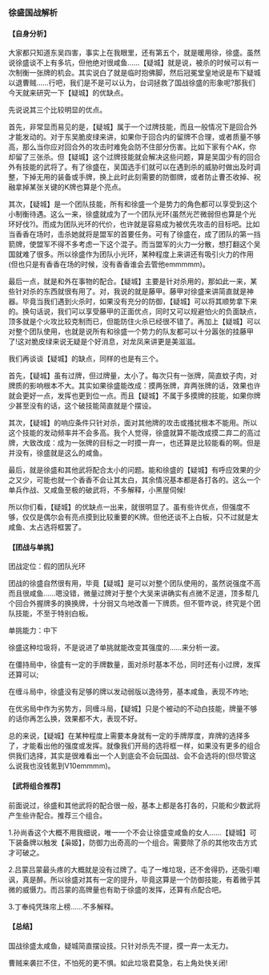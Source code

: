 ### 徐盛国战解析

#### 【自身分析】

大家都只知道东吴四害，事实上在我眼里，还有第五个，就是暖用徐，徐盛。虽然说徐盛谈不上有多坑，但他绝对很咸鱼……【疑城】就是说，被杀的时候可以有一次制衡一张牌的机会。其实说白了就是临时抱佛脚，然后冠冕堂皇地说是布下疑城以退曹贼……行吧，我们是不是可以认为，台词拯救了国战徐盛的形象呢?那我们今天就来研究一下【疑城】的优缺点。

先说说其三个比较明显的优点。

首先，非常显而易见的是，【疑城】属于一个过牌技能，而且一般情况下是回合外才能发动的。对于东吴脆皮绿来讲，如果你于回合内的留牌不合理，或者质量不够高，那么当你应对回合外的攻击时难免会防不住部分伤害。比如下家有个AK，你却留了三张杀。但【疑城】这个过牌技能就会解决这些问题，算是吴国少有的回合外有技能的武将了。有了徐盛在，吴国选手们就可以在遇到杀的威胁时做出及时调整，下掉无用的装备或手牌，换上此时此刻需要的防御牌，或者防止曹丕收掉、祝融拿掉某张关键的K牌也算是个亮点。

其次，【疑城】是一个团队技能，所有和徐盛一个是势力的角色都可以享受到这个小制衡待遇。这么一来，徐盛就成为了一个团队光环(虽然光芒微弱但也算是个光环好伐?)。而成为团队光环的代价，也许就是容易成为被优先攻击的目标吧。比如当香香在场时，击杀她就将是盟军的首要任务。可有了徐盛在，成了团队的第一挡箭牌，使盟军不得不多考虑一下这个混子。而当盟军的火力一分散，想打翻这个吴国就难了很多。所以徐盛作为团队小光环，某种程度上来讲还有吸引火力的作用(但也只是有香香在场的时候，没有香香谁会去管他emmmmm)。

最后一点，就是和外在事物的配合。【疑城】主要是针对杀用的，那如此一来，某些针对杀的东西就很有用了。对，我说的就是藤甲。藤甲对徐盛来讲简直就是神器。毕竟当我们遇到火杀时，如果没有充分的防御，【疑城】可以将其顺势拿下来的。换句话说，我们可以享受藤甲的正面优点，同时又可以规避怕火的负面缺点，顶多就是个火攻比较克制而已，但能防住火杀已经很不错了。再加上【疑城】可以对整个团队使用，也就是说所有和徐盛一个势力的队友都可以十分嚣张的挂藤甲了!这对脆皮绿来说无疑是个好消息，对龙凤来讲更是美滋滋。

我们再谈谈【疑城】的缺点，同样的也是有三个。

首先，【疑城】虽有过牌，但过牌量，太小了。每次只有一张牌，简直蚊子肉，对牌质的影响根本不大。其实如果徐盛能改成：摸两张牌，弃两张牌的话，效果也许就会更好一点，发挥也更到位一点。而且【疑城】不属于多摸牌的技能，如果你牌少甚至没有的话，这个破技能简直就是个摆设。

其次，【疑城】的响应条件只针对杀，面对其他牌的攻击或搔扰根本不能用。所以这个技能的发动频率并不会多高。我个人觉得，徐盛就算不能改成摸二弃二的高过牌，大致改成：成为一张牌的目标之一时摸一弃一，也还算是比较能看的啊。但是并没有，徐盛就是这么的咸鱼。

最后，就是徐盛和其他武将配合太小的问题。能和徐盛的【疑城】有呼应效果的少之又少，可能也就一个香香不会让其太白，其余情况基本都是各打各的。这么一个单兵作战、又咸鱼至极的破武将，不多解释，小黑屋伺候!

所以你们看，【疑城】的优缺点一出来，就很明显了。虽有些许优点，但强度不够，仅仅是偶尔会有亮点摸到比较重要的K牌。但他还谈不上白板，只不过就是太咸鱼、太占选将框罢了。

#### 【团战与单挑】

团战定位：假的团队光环

团战的徐盛自然很有用，毕竟【疑城】是可以对整个团队使用的，虽然说强度不高而且很咸鱼……嗯没错，微量过牌对于整个大吴来讲确实有点微不足道，顶多帮几个回合外握牌多的换换牌，十分弱又鸟地改善一下牌质。但不管咋说，终究是个团队技能，不至于特别白板。

单挑能力：中下

徐盛这种垃圾将，不是说进了单挑就能改变其强度的……来分析一波。

在僵持局中，徐盛有一定的手牌数量，面对杀时基本不怂，同时还有小过牌，发挥还算可以;

在缠斗局中，徐盛没有足够的牌以发动弱版以逸待劳，基本咸鱼，表现不咋地;

在优劣局中作为劣势方，同缠斗局，【疑城】只是个被动的不动白技能，牌量不够的话你再怎么换，效果都不大，表现不好。

总的来说，【疑城】在某种程度上需要本身就有一定的手牌厚度，弃牌的选择多了，才能看出他的强度或发挥。就像我们开局的选将框一样，如果没有更多的组合供我们选择，其实是很难看出一个人到底会不会玩国战、会不会选将的(但尽管这么说我也没钱氪到V10emmmm)。

#### 【武将组合推荐】

前面说过，徐盛和其他武将的配合很一般，基本上都是各打各的，只能和少数武将产生些许配合。推荐三个组合。

1.孙尚香这个大概不用我细说，唯一一个不会让徐盛变咸鱼的女人……【疑城】可下装备牌以触发【枭姬】，防御力出奇高的一个组合。需要除了杀的其他攻击方式才可破之。

2.吕蒙吕蒙最头疼的大概就是没有过牌了。屯了一堆垃圾，还不舍得扔，还吸引嘲讽，真是醉。所以徐盛对其有一定的提升，毕竟这算是一个防御技能，有着微乎其微的威慑力。而吕蒙的高牌量也有助于徐盛的发挥，还算有点配合吧。

3.丁奉纯凭珠帘上榜……不多解释。

#### 【总结】

国战徐盛太咸鱼，疑城简直摆设技。只针对杀先不提，摸一弃一太无力。

曹贼来袭拦不住，不怕死的更不惧。如此垃圾君莫急，右上角处快关闭!